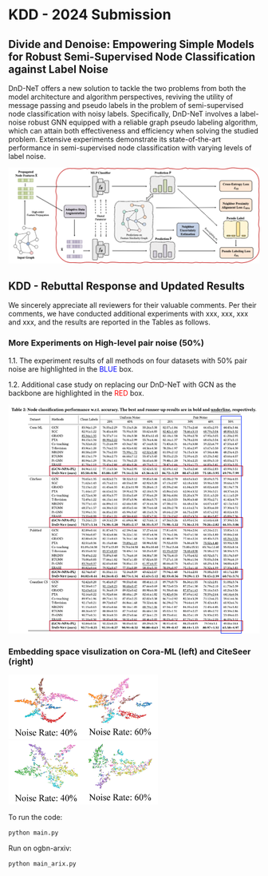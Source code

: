 # KDD - 2024 Submission
## Divide and Denoise: Empowering Simple Models for Robust Semi-Supervised Node Classification against Label Noise

DnD-NeT offers a new solution to tackle the two problems from both the model architecture and algorithm perspectives, reviving the utility of message passing and pseudo labels in the problem of semi-supervised node classification with noisy labels. Specifically, DnD-NeT involves a label-noise robust GNN equipped with a reliable graph pseudo labeling algorithm, which can attain both effectiveness and efficiency when solving the studied problem. Extensive experiments demonstrate its state-of-the-art performance in semi-supervised node classification with varying levels of label noise.


<p>
  <img src="figs/framework-dnd.png" width="1000">
  <br />
</p>

## KDD - Rebuttal Response and Updated Results

We sincerely appreciate all reviewers for their valuable comments. Per their comments, we have conducted additional experiments with xxx, xxx, xxx and xxx, and the results are reported in the Tables as follows.

### More Experiments on High-level pair noise (50%)

1.1. The experiment results of all methods on four datasets with 50% pair noise are highlighted in the <font color=blue >BLUE</font> box.

1.2. Additional case study on replacing our DnD-NeT with GCN as the backbone are highlighted in the <font color=red >RED</font> box.

<p>
  <img src="Rebuttalfigs/pair50.png" width="1000">
  <br />
</p>

### Embedding space visulization on Cora-ML (left) and CiteSeer (right)
<p>
  <img src="figs/coraml.png" width="300">
  <img src="figs/citeseer.png" width="300">
  <br />
</p>

To run the code:
```python
python main.py
```

Run on ogbn-arxiv:
```python
python main_arix.py
```
